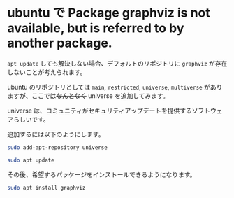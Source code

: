 # ubuntu で Package graphviz is not available, but is referred to by another package.

`apt update` しても解決しない場合、デフォルトのリポジトリに `graphviz` が存在しないことが考えられます。

ubuntu のリポジトリとしては `main`, `restricted`, `universe`, `multiverse` がありますが、ここでは~~なんとなく~~ universe を追加してみます。

universe は、コミュニティがセキュリティアップデートを提供するソフトウェアらしいです。

追加するには以下のようにします。

``` sh
sudo add-apt-repository universe

sudo apt update
```

その後、希望するパッケージをインストールできるようになります。

``` sh
sudo apt install graphviz
```

